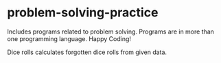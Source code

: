 # problem-solving-practice
Includes programs related to problem solving. Programs are in more than one programming language. Happy Coding!

Dice rolls calculates forgotten dice rolls from given data.
